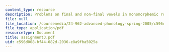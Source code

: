 ```yaml
---
content_type: resource
description: Problems on final and non-final vowels in monomorphemic roots.
file: null
file_location: /coursemedia/24-962-advanced-phonology-spring-2005/c596d008bf44082d2036e8a9fba5025a_assignment3.pdf
file_type: application/pdf
resourcetype: Document
title: assignment3.pdf
uid: c596d008-bf44-082d-2036-e8a9fba5025a
---
```

